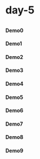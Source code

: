 # day-5
##
#### Demo0
#### Demo1
#### Demo2
#### Demo3
#### Demo4
#### Demo5
#### Demo6
#### Demo7
#### Demo8
#### Demo9
